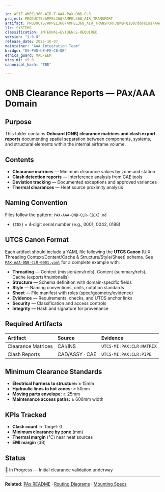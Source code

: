 ```yaml
---

id: ASIT-AMPEL360-AIR-T-AAA-PAX-ONB-CLR
project: PRODUCTS/AMPEL360/AMPEL360_AIR_TRANSPORT
artifact: PRODUCTS/AMPEL360/AMPEL360_AIR_TRANSPORT/BWB-Q100/domains/AAA/pax/ONB/clearance-reports/README.md
llc: SYSTEMS
classification: INTERNAL–EVIDENCE-REQUIRED
version: "1.0.0"
release_date: 2025-10-07
maintainer: "AAA Integration Team"
bridge: "QS→FWD→UE→FE→CB→QB"
ethics_guard: MAL-EEM
utcs_mi: v5.0
canonical_hash: "TBD"

---
```


# ONB Clearance Reports — PAx/AAA Domain

## Purpose

This folder contains **Onboard (ONB) clearance matrices and clash export reports** documenting spatial separation between components, systems, and structural elements within the internal airframe volume.

## Contents

* **Clearance matrices** — Minimum clearance values by zone and station
* **Clash detection reports** — Interference analysis from CAE tools
* **Deviation tracking** — Documented exceptions and approved variances
* **Thermal clearances** — Heat source proximity analysis

## Naming Convention

Files follow the pattern: `PAX-AAA-ONB-CLR-{IDX}.md`

* `{IDX}` = 4‑digit serial number (e.g., 0001, 0042, 0188)

## UTCS Canon Format

Each artifact should include a YAML file following the **UTCS Canon** (UiX Threading Context/Content/Cache & Structure/Style/Sheet) schema. See [`PAX-AAA-ONB-CLR-0001.yaml`](./PAX-AAA-ONB-CLR-0001.yaml) for a complete example with:

* **Threading** — Context (mission/env/refs), Content (summary/refs), Cache (exports/thumbnails)
* **Structure** — Schema definition with domain-specific fields
* **Style** — Naming conventions, units, notation standards
* **Sheet** — File manifest with roles (spec/geometry/evidence)
* **Evidence** — Requirements, checks, and UTCS anchor links
* **Security** — Classification and access controls
* **Integrity** — Hash and signature for provenance

## Required Artifacts

| Artifact | Source | Evidence |
| :--- | :--- | :--- |
| Clearance Matrices | CAI/INS | `UTCS-MI:PAX:CLR:MATRIX` |
| Clash Reports | CAD/ASSY · CAE | `UTCS-MI:PAX:CLR:PIPE` |

## Minimum Clearance Standards

* **Electrical harness to structure:** ≥ 15mm
* **Hydraulic lines to hot zones:** ≥ 50mm
* **Moving parts envelope:** ≥ 25mm
* **Maintenance access paths:** ≥ 600mm width

## KPIs Tracked

* **Clash count** → Target: 0
* **Minimum clearance by zone** (mm)
* **Thermal margin** (°C) near heat sources
* **EMI margin** (dB)

## Status

🔄 In Progress — Initial clearance validation underway

---

**Related:** [PAx README](../../README.md) · [Routing Diagrams](../routing-diagrams/) · [Mounting Specs](../mounting-specifications/)
